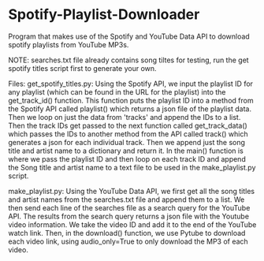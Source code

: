 # Spotify-Playlist-Downloader
Program that makes use of the Spotify and YouTube Data API to download spotify playlists from YouTube MP3s.

NOTE: searches.txt file already contains song tiltes for testing, run the get spotify titles script first to generate your own.

Files:
get_spotify_titles.py:
Using the Spotify API, we input the playlist ID for any playlist (which can be found in the URL for the playlist) into the get_track_id() function.
This function puts the playlist ID into a method from the Spotify API called playlist() which returns a json file of the playlist data.
Then we loop on just the data from 'tracks' and append the IDs to a list. Then the track IDs get passed to the next function called get_track_data() which passes
the IDs to another method from the API called track() which generates a json for each individual track. Then we append just the song title and artist name
to a dictionary and return it. In the main() function is where we pass the playlist ID and then loop on each track ID and append the Song title and artist name
to a text file to be used in the make_playlist.py script.

make_playlist.py:
Using the YouTube Data API, we first get all the song titles and artist names from the searches.txt file and append them to a list. We then send each line of the 
searches file as a search query for the YouTube API. The results from the search query returns a json file with the Youtube video information. We take the video
ID and add it to the end of the YouTube watch link. Then, in the download() function, we use Pytube to download each video link, using audio_only=True to only download 
the MP3 of each video.
